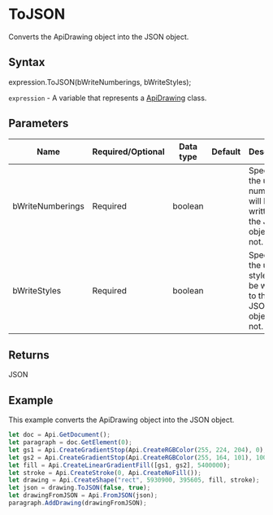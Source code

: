 # ToJSON

Converts the ApiDrawing object into the JSON object.

## Syntax

expression.ToJSON(bWriteNumberings, bWriteStyles);

`expression` - A variable that represents a [ApiDrawing](../ApiDrawing.md) class.

## Parameters

| **Name** | **Required/Optional** | **Data type** | **Default** | **Description** |
| ------------- | ------------- | ------------- | ------------- | ------------- |
| bWriteNumberings | Required | boolean |  | Specifies if the used numberings will be written to the JSON object or not. |
| bWriteStyles | Required | boolean |  | Specifies if the used styles will be written to the JSON object or not. |

## Returns

JSON

## Example

This example converts the ApiDrawing object into the JSON object.

```javascript
let doc = Api.GetDocument();
let paragraph = doc.GetElement(0);
let gs1 = Api.CreateGradientStop(Api.CreateRGBColor(255, 224, 204), 0);
let gs2 = Api.CreateGradientStop(Api.CreateRGBColor(255, 164, 101), 100000);
let fill = Api.CreateLinearGradientFill([gs1, gs2], 5400000);
let stroke = Api.CreateStroke(0, Api.CreateNoFill());
let drawing = Api.CreateShape("rect", 5930900, 395605, fill, stroke);
let json = drawing.ToJSON(false, true);
let drawingFromJSON = Api.FromJSON(json);
paragraph.AddDrawing(drawingFromJSON);
```
